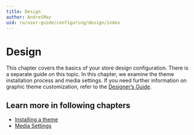 ```yaml
---
title: Design
author: AndreiMaz
uid: ru/user-guide/configuring/design/index
---
```

# Design

This chapter covers the basics of your store design configuration. There is a separate guide on this topic. In this chapter, we examine the theme installation process and media settings. If you need further information on graphic theme customization, refer to the [Designer’s Guide](xref:ru/developer/design/index).

## Learn more in following chapters

- [Installing a theme](xref:ru/user-guide/configuring/design/installing-theme)
- [Media Settings](xref:ru/user-guide/configuring/design/media-settings)
